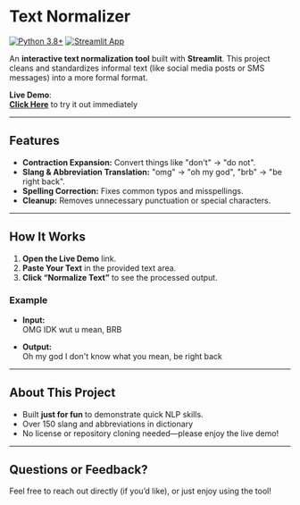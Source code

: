 # Text Normalizer

[![Python 3.8+](https://img.shields.io/badge/Python-3.8%2B-blue.svg)](https://www.python.org/downloads/)
[![Streamlit App](https://img.shields.io/badge/Streamlit-Live%20Demo-orange)](https://share.streamlit.io/<your-username>/<your-repo-name>/app.py)

An **interactive text normalization tool** built with **Streamlit**. This project cleans and standardizes informal text (like social media posts or SMS messages) into a more formal format. 

**Live Demo**:  
[**Click Here**](https://textnormalizer-bqw8arw4htdoxudetu7ddz.streamlit.app/) to try it out immediately

---

## Features
- **Contraction Expansion:** Convert things like "don't" → "do not".
- **Slang & Abbreviation Translation:** "omg" → "oh my god", "brb" → "be right back".
- **Spelling Correction:** Fixes common typos and misspellings.
- **Cleanup:** Removes unnecessary punctuation or special characters.

---

## How It Works
1. **Open the Live Demo** link.
2. **Paste Your Text** in the provided text area.
3. **Click “Normalize Text”** to see the processed output.

### Example

- **Input:**  
OMG IDK wut u mean, BRB

- **Output:**  
Oh my god I don't know what you mean, be right back


---

## About This Project
- Built **just for fun** to demonstrate quick NLP skills.
- Over 150 slang and abbreviations in dictionary 
- No license or repository cloning needed—please enjoy the live demo!

---

## Questions or Feedback?
Feel free to reach out directly (if you’d like), or just enjoy using the tool!
